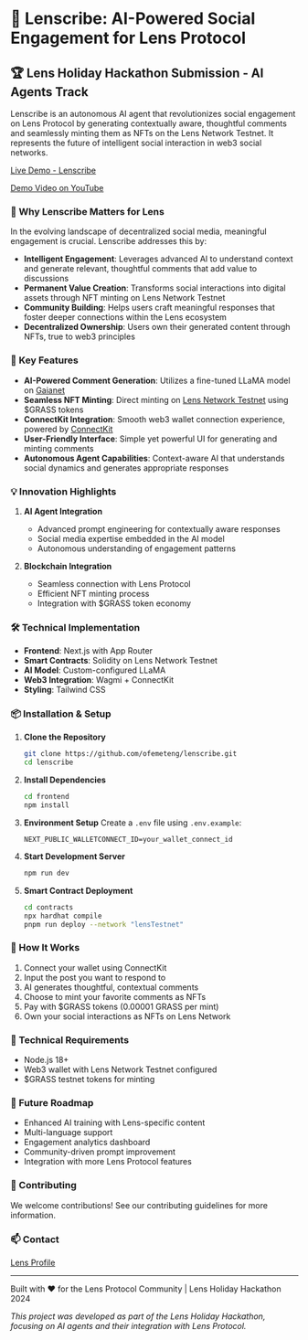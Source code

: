 # 🤖 Lenscribe: AI-Powered Social Engagement for Lens Protocol

## 🏆 Lens Holiday Hackathon Submission - AI Agents Track

Lenscribe is an autonomous AI agent that revolutionizes social engagement on Lens Protocol by generating contextually aware, thoughtful comments and seamlessly minting them as NFTs on the Lens Network Testnet. It represents the future of intelligent social interaction in web3 social networks.

[Live Demo - Lenscribe](https://example.com)

[Demo Video on YouTube](https://example.com)

### 🌟 Why Lenscribe Matters for Lens

In the evolving landscape of decentralized social media, meaningful engagement is crucial. Lenscribe addresses this by:

- **Intelligent Engagement**: Leverages advanced AI to understand context and generate relevant, thoughtful comments that add value to discussions
- **Permanent Value Creation**: Transforms social interactions into digital assets through NFT minting on Lens Network Testnet
- **Community Building**: Helps users craft meaningful responses that foster deeper connections within the Lens ecosystem
- **Decentralized Ownership**: Users own their generated content through NFTs, true to web3 principles

### 🚀 Key Features

- **AI-Powered Comment Generation**: Utilizes a fine-tuned LLaMA model on [Gaianet](https://www.gaianet.ai)
- **Seamless NFT Minting**: Direct minting on [Lens Network Testnet](https://dev-preview.lens.xyz/docs/network/overview) using $GRASS tokens
- **ConnectKit Integration**: Smooth web3 wallet connection experience, powered by [ConnectKit](https://docs.family.co/connectkit)
- **User-Friendly Interface**: Simple yet powerful UI for generating and minting comments
- **Autonomous Agent Capabilities**: Context-aware AI that understands social dynamics and generates appropriate responses

### 💡 Innovation Highlights

1. **AI Agent Integration**
   - Advanced prompt engineering for contextually aware responses
   - Social media expertise embedded in the AI model
   - Autonomous understanding of engagement patterns

2. **Blockchain Integration**
   - Seamless connection with Lens Protocol
   - Efficient NFT minting process
   - Integration with $GRASS token economy

### 🛠️ Technical Implementation

- **Frontend**: Next.js with App Router
- **Smart Contracts**: Solidity on Lens Network Testnet
- **AI Model**: Custom-configured LLaMA
- **Web3 Integration**: Wagmi + ConnectKit
- **Styling**: Tailwind CSS

### 📦 Installation & Setup

1. **Clone the Repository**
   ```bash
   git clone https://github.com/ofemeteng/lenscribe.git
   cd lenscribe
   ```

2. **Install Dependencies**
   ```bash
   cd frontend
   npm install
   ```

3. **Environment Setup**
   Create a `.env` file using `.env.example`:
   ```env
   NEXT_PUBLIC_WALLETCONNECT_ID=your_wallet_connect_id
   ```

4. **Start Development Server**
   ```bash
   npm run dev
   ```

5. **Smart Contract Deployment**
   ```bash
   cd contracts
   npx hardhat compile
   pnpm run deploy --network "lensTestnet"
   ```

### 🎯 How It Works

1. Connect your wallet using ConnectKit
2. Input the post you want to respond to
3. AI generates thoughtful, contextual comments
4. Choose to mint your favorite comments as NFTs
5. Pay with $GRASS tokens (0.00001 GRASS per mint)
6. Own your social interactions as NFTs on Lens Network

### 🔧 Technical Requirements

- Node.js 18+
- Web3 wallet with Lens Network Testnet configured
- $GRASS testnet tokens for minting

### 🚀 Future Roadmap

- Enhanced AI training with Lens-specific content
- Multi-language support
- Engagement analytics dashboard
- Community-driven prompt improvement
- Integration with more Lens Protocol features

### 🤝 Contributing

We welcome contributions! See our contributing guidelines for more information.

### 📫 Contact

[Lens Profile](https://hey.xyz/u/ethereumify)

---

Built with ❤️ for the Lens Protocol Community | Lens Holiday Hackathon 2024

*This project was developed as part of the Lens Holiday Hackathon, focusing on AI agents and their integration with Lens Protocol.*